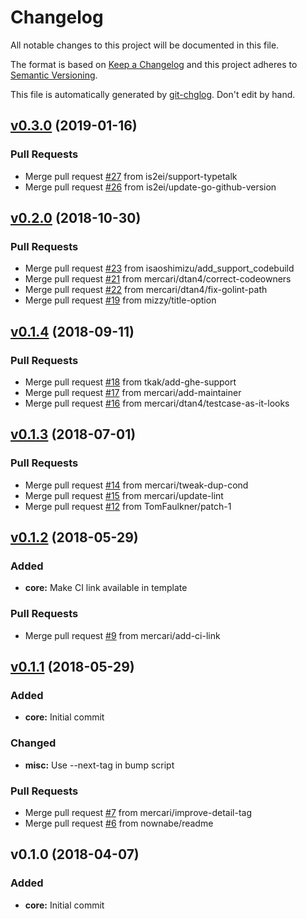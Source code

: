 # Changelog

All notable changes to this project will be documented in this file.

The format is based on [Keep a Changelog](http://keepachangelog.com/en/1.0.0/)
and this project adheres to [Semantic Versioning](http://semver.org/spec/v2.0.0.html).

This file is automatically generated by [git-chglog](https://github.com/git-chglog/git-chglog). Don't edit by hand.


<a name="v0.3.0"></a>
## [v0.3.0](https://github.com/mercari/tfnotify/compare/v0.2.0...v0.3.0) (2019-01-16)

### Pull Requests

* Merge pull request [#27](https://github.com/mercari/tfnotify/issues/27) from is2ei/support-typetalk
* Merge pull request [#26](https://github.com/mercari/tfnotify/issues/26) from is2ei/update-go-github-version


<a name="v0.2.0"></a>
## [v0.2.0](https://github.com/mercari/tfnotify/compare/v0.1.4...v0.2.0) (2018-10-30)

### Pull Requests

* Merge pull request [#23](https://github.com/mercari/tfnotify/issues/23) from isaoshimizu/add_support_codebuild
* Merge pull request [#21](https://github.com/mercari/tfnotify/issues/21) from mercari/dtan4/correct-codeowners
* Merge pull request [#22](https://github.com/mercari/tfnotify/issues/22) from mercari/dtan4/fix-golint-path
* Merge pull request [#19](https://github.com/mercari/tfnotify/issues/19) from mizzy/title-option


<a name="v0.1.4"></a>
## [v0.1.4](https://github.com/mercari/tfnotify/compare/v0.1.3...v0.1.4) (2018-09-11)

### Pull Requests

* Merge pull request [#18](https://github.com/mercari/tfnotify/issues/18) from tkak/add-ghe-support
* Merge pull request [#17](https://github.com/mercari/tfnotify/issues/17) from mercari/add-maintainer
* Merge pull request [#16](https://github.com/mercari/tfnotify/issues/16) from mercari/dtan4/testcase-as-it-looks


<a name="v0.1.3"></a>
## [v0.1.3](https://github.com/mercari/tfnotify/compare/v0.1.2...v0.1.3) (2018-07-01)

### Pull Requests

* Merge pull request [#14](https://github.com/mercari/tfnotify/issues/14) from mercari/tweak-dup-cond
* Merge pull request [#15](https://github.com/mercari/tfnotify/issues/15) from mercari/update-lint
* Merge pull request [#12](https://github.com/mercari/tfnotify/issues/12) from TomFaulkner/patch-1


<a name="v0.1.2"></a>
## [v0.1.2](https://github.com/mercari/tfnotify/compare/v0.1.1...v0.1.2) (2018-05-29)

### Added

* **core:** Make CI link available in template

### Pull Requests

* Merge pull request [#9](https://github.com/mercari/tfnotify/issues/9) from mercari/add-ci-link


<a name="v0.1.1"></a>
## [v0.1.1](https://github.com/mercari/tfnotify/compare/v0.1.0...v0.1.1) (2018-05-29)

### Added

* **core:** Initial commit

### Changed

* **misc:** Use --next-tag in bump script

### Pull Requests

* Merge pull request [#7](https://github.com/mercari/tfnotify/issues/7) from mercari/improve-detail-tag
* Merge pull request [#6](https://github.com/mercari/tfnotify/issues/6) from nownabe/readme


<a name="v0.1.0"></a>
## v0.1.0 (2018-04-07)

### Added

* **core:** Initial commit



